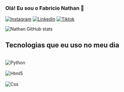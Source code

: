 ### Olá! Eu sou o Fabricio Nathan 👋

[![Instagram](https://img.shields.io/badge/Instagram-E4405F?style=for-the-badge&logo=instagram&logoColor=white)](https://www.instagram.com/fabricio_nathan1/)
[![Linkedin](https://img.shields.io/badge/LinkedIn-0077B5?style=for-the-badge&logo=linkedin&logoColor=white)](https://www.linkedin.com/in/fabr%C3%ADcio-nathan-118437315?utm_source=share&utm_campaign=share_via&utm_content=profile&utm_medium=android_app)
[![Tiktok](https://img.shields.io/badge/TikTok-000000?style=for-the-badge&logo=tiktok&logoColor=white)](https://www.tiktok.com/@xnathan_dev?_t=8oq86BVlvhW&_r=1)


![Nathan GitHub stats](https://github-readme-stats.vercel.app/api?username=nathanxxz&_icons=true&theme=radical)

## Tecnologias que eu uso no meu dia
<div style='display: imline_block'><br/>
 <img align='center' alt='Python ' src='https://img.shields.io/badge/Python-14354C?style=for-the-badge&logo=python&logoColor=white'/>
<div>
<div style='display: imline_block'><br/>
 <img align='center' alt='Html5 ' src='https://img.shields.io/badge/HTML5-E34F26?style=for-the-badge&logo=html5&logoColor=white'/>
<div>
<div style='display: imline_block'><br/>
 <img align='center' alt='Css ' src='https://img.shields.io/badge/CSS3-1572B6?style=for-the-badge&logo=css3&logoColor=white'/>
<div>


